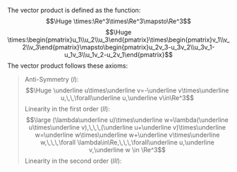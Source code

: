 
The vector product is defined as the function:
$$\Huge \times:\Re^3\times\Re^3\mapsto\Re^3$$
$$\Huge \times:\begin{pmatrix}u_1\\u_2\\u_3\end{pmatrix}\times\begin{pmatrix}v_1\\v_2\\v_3\end{pmatrix}\mapsto\begin{pmatrix}u_2v_3-u_3v_2\\u_3v_1-u_1v_3\\u_1v_2-u_2v_1\end{pmatrix}$$
The vector product follows these axioms:
>Anti-Symmetry ($I$):$$\Huge \underline u\times\underline v=-\underline v\times\underline u,\,\,\forall\underline u,\underline v\in\Re^3$$
>Linearity in the first order ($II$):$$\large (\lambda\underline u)\times\underline w=\lambda(\underline u\times\underline v),\,\,\,(\underline u+\underline v)\times\underline w=\underline w\times\underline w+\underline v\times\underline w,\,\,\,\forall \lambda\in\Re,\,\,\,\forall\underline u,\underline v,\underline w \in \Re^3$$
>Linearity in the second order ($III$):$$$$
>
>